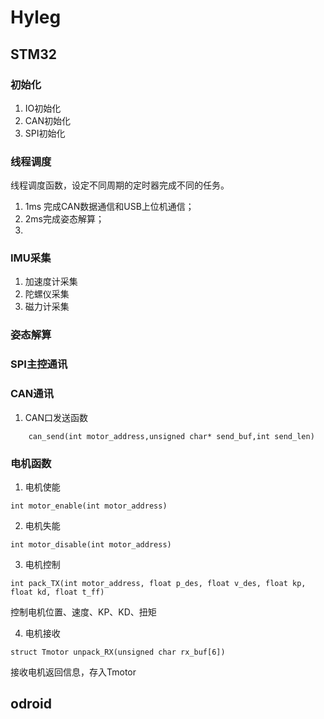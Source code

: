 # Hyleg
## STM32 
### 初始化
1. IO初始化
2. CAN初始化
3. SPI初始化

### 线程调度
线程调度函数，设定不同周期的定时器完成不同的任务。
1. 1ms 完成CAN数据通信和USB上位机通信；
2. 2ms完成姿态解算；
3. 
### IMU采集
1. 加速度计采集
2. 陀螺仪采集
3. 磁力计采集

### 姿态解算


### SPI主控通讯

### CAN通讯
1. CAN口发送函数
```
    can_send(int motor_address,unsigned char* send_buf,int send_len)
```
### 电机函数
1. 电机使能
```
int motor_enable(int motor_address)
```
2. 电机失能
```
int motor_disable(int motor_address)
```
3. 电机控制
```
int pack_TX(int motor_address, float p_des, float v_des, float kp, float kd, float t_ff)
```

控制电机位置、速度、KP、KD、扭矩

4. 电机接收
```
struct Tmotor unpack_RX(unsigned char rx_buf[6])
```
接收电机返回信息，存入Tmotor
## odroid


